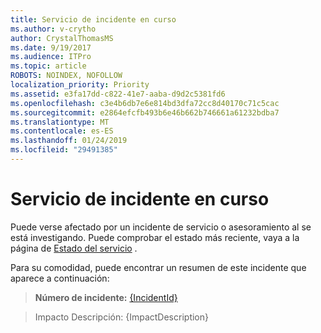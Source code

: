 ```yaml
---
title: Servicio de incidente en curso
ms.author: v-crytho
author: CrystalThomasMS
ms.date: 9/19/2017
ms.audience: ITPro
ms.topic: article
ROBOTS: NOINDEX, NOFOLLOW
localization_priority: Priority
ms.assetid: e3fa17dd-c822-41e7-aaba-d9d2c5381fd6
ms.openlocfilehash: c3e4b6db7e6e814bd3dfa72cc8d40170c71c5cac
ms.sourcegitcommit: e2864efcfb493b6e46b662b746661a61232bdba7
ms.translationtype: MT
ms.contentlocale: es-ES
ms.lasthandoff: 01/24/2019
ms.locfileid: "29491385"
---
```

# <a name="service-incident-in-progress"></a>Servicio de incidente en curso

Puede verse afectado por un incidente de servicio o asesoramiento al se está investigando. Puede comprobar el estado más reciente, vaya a la página de [Estado del servicio](https://support.office.com/article/https://portal.office.com/adminportal/home.aspx#/servicehealth) . 
  
Para su comodidad, puede encontrar un resumen de este incidente que aparece a continuación:
  
> **Número de incidente:** [{IncidentId}](https://support.office.com/article/https://portal.office.com/adminportal/home.aspx#/servicehealth)
    
> Impacto Descripción: {ImpactDescription}
    

